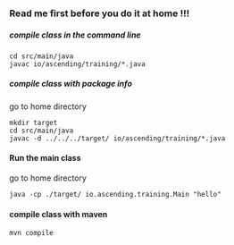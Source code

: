 ### Read me first before you do it at home !!!
##### compile class in the command line
    cd src/main/java
	javac io/ascending/training/*.java

##### compile class with package info
go to home directory

    mkdir target
	cd src/main/java
	javac -d ../../../target/ io/ascending/training/*.java

#### Run the main class
go to home directory

	java -cp ./target/ io.ascending.training.Main "hello"
	
#### compile class with maven
    mvn compile
